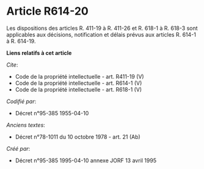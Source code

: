 # Article R614-20

Les dispositions des articles R. 411-19 à R. 411-26 et R. 618-1 à R. 618-3 sont applicables aux décisions, notification et
délais prévus aux articles R. 614-1 à R. 614-19.

**Liens relatifs à cet article**

_Cite_:

  - Code de la propriété intellectuelle - art. R411-19 (V)
  - Code de la propriété intellectuelle - art. R614-1 (V)
  - Code de la propriété intellectuelle - art. R618-1 (V)

_Codifié par_:

  - Décret n°95-385 1955-04-10

_Anciens textes_:

  - Décret n°78-1011 du 10 octobre 1978 - art. 21 (Ab)

_Créé par_:

  - Décret n°95-385 1995-04-10 annexe JORF 13 avril 1995
